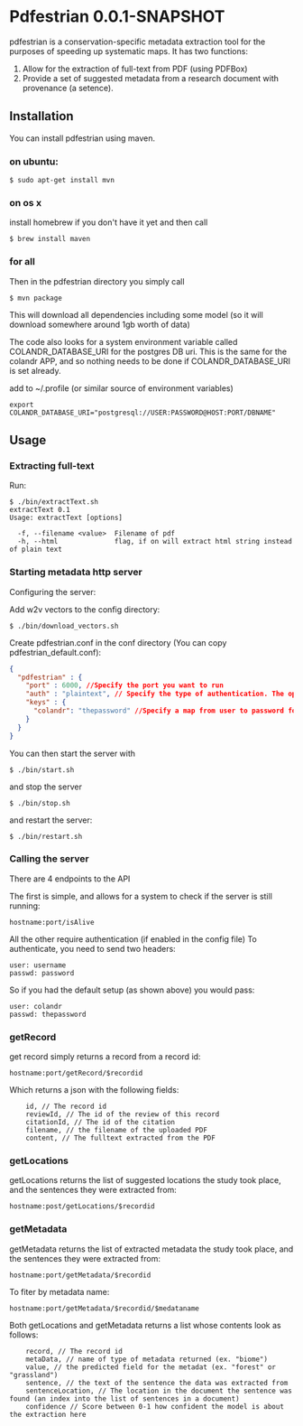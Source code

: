 Pdfestrian 0.0.1-SNAPSHOT
==========================

pdfestrian is a conservation-specific metadata extraction tool for the purposes of speeding up systematic maps. It has two functions:

1. Allow for the extraction of full-text from PDF (using PDFBox)
2. Provide a set of suggested metadata from a research document with provenance (a setence).
    
Installation
------------
You can install pdfestrian using maven.

### on ubuntu:
```
$ sudo apt-get install mvn
```

### on os x
install homebrew if you don't have it yet and then call
```
$ brew install maven
```

### for all
Then in the pdfestrian directory you simply call
```
$ mvn package
```

This will download all dependencies including some model (so it will download somewhere around 1gb worth of data)

The code also looks for a system environment variable called COLANDR_DATABASE_URI for the postgres DB uri.
This is the same for the colandr APP, and so nothing needs to be done if COLANDR_DATABASE_URI is set already.

add to ~/.profile (or similar source of environment variables)
```
export COLANDR_DATABASE_URI="postgresql://USER:PASSWORD@HOST:PORT/DBNAME"
```

Usage
------
### Extracting full-text

Run:
```
$ ./bin/extractText.sh
extractText 0.1
Usage: extractText [options]

  -f, --filename <value>  Filename of pdf
  -h, --html              flag, if on will extract html string instead of plain text
```

### Starting metadata http server

Configuring the server:

Add w2v vectors to the config directory:

```
$ ./bin/download_vectors.sh
```

Create pdfestrian.conf in the conf directory (You can copy pdfestrian_default.conf):
```json
{
  "pdfestrian" : {
    "port" : 6000, //Specify the port you want to run
    "auth" : "plaintext", // Specify the type of authentication. The options are "none" or "plaintext"
    "keys" : {
      "colandr": "thepassword" //Specify a map from user to password for authentication
    }
  }
}
```

You can then start the server with
```
$ ./bin/start.sh
```

and stop the server
```
$ ./bin/stop.sh
```

and restart the server:
```
$ ./bin/restart.sh
```

### Calling the server

There are 4 endpoints to the API

The first is simple, and allows for a system to check if the server is still running:

```
hostname:port/isAlive
```

All the other require authentication (if enabled in the config file)
To authenticate, you need to send two headers:

```
user: username
passwd: password
```
So if you had the default setup (as shown above) you would pass:
```
user: colandr
passwd: thepassword
```

### getRecord

get record simply returns a record from a record id:

```
hostname:port/getRecord/$recordid
```
Which returns a json with the following fields:
```
    id, // The record id
    reviewId, // The id of the review of this record
    citationId, // The id of the citation
    filename, // the filename of the uploaded PDF
    content, // The fulltext extracted from the PDF
```

### getLocations

getLocations returns the list of suggested locations the study took place, and the sentences they were extracted from:
 
```
hostname:post/getLocations/$recordid
```

### getMetadata

getMetadata returns the list of extracted metadata the study took place, and the sentences they were extracted from:

```
hostname:port/getMetadata/$recordid 
```

To fiter by metadata name:
```
hostname:port/getMetadata/$recordid/$medataname 
```


Both getLocations and getMetadata returns a list whose contents look as follows:

```
    record, // The record id 
    metaData, // name of type of metadata returned (ex. "biome")
    value, // the predicted field for the metadat (ex. "forest" or "grassland")
    sentence, // the text of the sentence the data was extracted from
    sentenceLocation, // The location in the document the sentence was found (an index into the list of sentences in a document)
    confidence // Score between 0-1 how confident the model is about the extraction here
```
